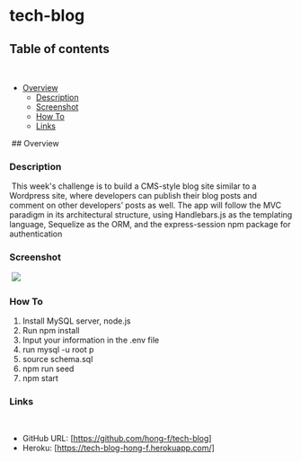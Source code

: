 # tech-blog
## Table of contents
​
- [Overview](#overview)
  - [Description](#description)
  - [Screenshot](#screenshot)
  - [How To](#how-to)
  - [Links](#links) 
 


​
​## Overview
​
### Description
​
This week's challenge is to build a CMS-style blog site similar to a Wordpress site, where developers can publish their blog posts and comment on other developers’ posts as well. The app will follow the MVC paradigm in its architectural structure, using Handlebars.js as the templating language, Sequelize as the ORM, and the express-session npm package for authentication
​
### Screenshot
​
![](./assets/Screenshot%202023-02-09%20at%203.55.12%20PM.png)

### How To
1. Install MySQL server, node.js
2. Run npm install
3. Input your information in the .env file
4. run mysql -u root p 
5. source schema.sql 
6. npm run seed
7. npm start
​
### Links
​
- GitHub URL: [https://github.com/hong-f/tech-blog]
- Heroku: [https://tech-blog-hong-f.herokuapp.com/]

​